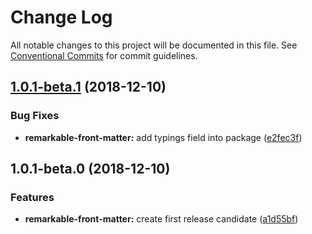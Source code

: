 # Change Log

All notable changes to this project will be documented in this file.
See [Conventional Commits](https://conventionalcommits.org) for commit guidelines.

## [1.0.1-beta.1](https://github.com/chigix/mandoc/compare/remarkable-front-matter@1.0.1-beta.0...remarkable-front-matter@1.0.1-beta.1) (2018-12-10)


### Bug Fixes

* **remarkable-front-matter:** add typings field into package ([e2fec3f](https://github.com/chigix/mandoc/commit/e2fec3f))





## 1.0.1-beta.0 (2018-12-10)


### Features

* **remarkable-front-matter:** create first release candidate ([a1d55bf](https://github.com/chigix/mandoc/commit/a1d55bf))
